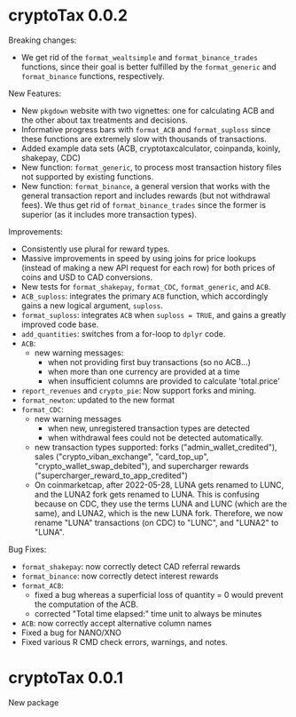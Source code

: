 # cryptoTax 0.0.2

Breaking changes:

- We get rid of the `format_wealtsimple` and `format_binance_trades` functions, since their goal is better fulfilled by the `format_generic` and `format_binance` functions, respectively.

New Features:

- New `pkgdown` website with two vignettes: one for calculating ACB and the other about tax treatments and decisions.
- Informative progress bars with `format_ACB` and `format_suploss` since these functions are extremely slow with thousands of transactions.
- Added example data sets (ACB, cryptotaxcalculator, coinpanda, koinly, shakepay, CDC)
- New function: `format_generic`, to process most transaction history files not supported by existing functions.
- New function: `format_binance`, a general version that works with the general transaction report and includes rewards (but not withdrawal fees). We thus get rid of `format_binance_trades` since the former is superior (as it includes more transaction types).

Improvements:

- Consistently use plural for reward types.
- Massive improvements in speed by using joins for price lookups (instead of making a new API request for each row) for both prices of coins and USD to CAD conversions.
- New tests for `format_shakepay`, `format_CDC`, `format_generic`, and `ACB`.
- `ACB_suploss`: integrates the primary `ACB` function, which accordingly gains a new logical argument, `suploss`.
- `format_suploss`: integrates `ACB` when `suploss = TRUE`, and gains a greatly improved code base.
- `add_quantities`: switches from a for-loop to `dplyr` code.
- `ACB`: 
    - new warning messages:
        - when not providing first buy transactions (so no ACB...)
        - when more than one currency are provided at a time
        - when insufficient columns are provided to calculate 'total.price'
- `report_revenues` and `crypto_pie`: Now support forks and mining.
- `format_newton`: updated to the new format
- `format_CDC`: 
    - new warning messages
        - when new, unregistered transaction types are detected
        - when withdrawal fees could not be detected automatically.
    - new transaction types supported: forks ("admin_wallet_credited"), sales ("crypto_viban_exchange", "card_top_up", "crypto_wallet_swap_debited"), and supercharger rewards ("supercharger_reward_to_app_credited")
    - On coinmarketcap, after 2022-05-28, LUNA gets renamed to LUNC, and the LUNA2 fork gets renamed to LUNA. This is confusing because on CDC, they use the terms LUNA and LUNC (which are the same), and LUNA2, which is the new LUNA fork. Therefore, we now rename "LUNA" transactions (on CDC) to "LUNC", and "LUNA2" to "LUNA".

Bug Fixes:

- `format_shakepay`: now correctly detect CAD referral rewards
- `format_binance`: now correctly detect interest rewards
- `format_ACB`: 
    - fixed a bug whereas a superficial loss of quantity = 0 would prevent the computation of the ACB.
    - corrected "Total time elapsed:" time unit to always be minutes
- `ACB`: now correctly accept alternative column names
- Fixed a bug for NANO/XNO
- Fixed various R CMD check errors, warnings, and notes.

# cryptoTax 0.0.1

New package

